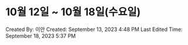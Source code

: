 # 10월 12일 ~ 10월 18일(수요일)

Created By: 이안 
Created: September 13, 2023 4:48 PM
Last Edited Time: September 18, 2023 5:37 PM